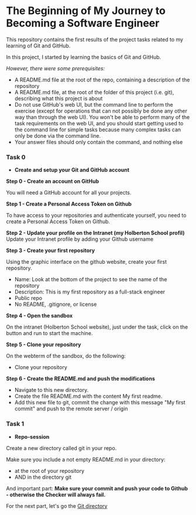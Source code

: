 # **The Beginning of My Journey to Becoming a Software Engineer**

This repository contains the first results of the project tasks related to my learning of Git and GitHub.

In this project, I started by learning the basics of Git and GitHub.

_However, there were some prerequisites:_

* A README.md file at the root of the repo, containing a description of the repository
* A README.md file, at the root of the folder of this project (i.e. git), describing what this project is about
* Do not use GitHub's web UI, but the command line to perform the exercise (except for operations that can not possibly be done any other way than through the web UI). You won't be able to perform many of the task requirements on the web UI, and you should start getting used to the command line for simple tasks because many complex tasks can only be done via the command line.
* Your answer files should only contain the command, and nothing else




### **Task 0**
* **Create and setup your Git and GitHub account**

**Step 0 - Create an account on GitHub**

You will need a GitHub account for all your projects.

**Step 1 - Create a Personal Access Token on Github**

To have access to your repositories and authenticate yourself, you need to create a Personal Access Token on Github.

**Step 2 - Update your profile on the Intranet (my Holberton School profil)**
Update your Intranet profile by adding your Github username

**Step 3 - Create your first repository**

Using the graphic interface on the github website, create your first repository.

* Name: Look at the bottom of the project to see the name of the repository
* Description: This is my first repository as a full-stack engineer
* Public repo
* No README, .gitignore, or license

**Step 4 - Open the sandbox**

On the intranet (Holberton School website), just under the task, click on the button and run to start the machine.

**Step 5 - Clone your repository**

On the webterm of the sandbox, do the following:

* Clone your repository

**Step 6 - Create the README.md and push the modifications**

* Navigate to this new directory.
* Create the file README.md with the content My first readme. 
* Add this new file to git, commit the change with this message "My first commit" and push to the remote server / origin

### **Task 1**
* **Repo-session**

Create a new directory called git in your repo.

Make sure you include a not empty README.md in your directory:

* at the root of your repository
* AND in the directory git

And important part: **Make sure your commit and push your code to Github - otherwise the Checker will always fail.**

For the next part, let's go the [Git directory](https://github.com/Aluranae/holbertonschool-zero_day/tree/main/git)